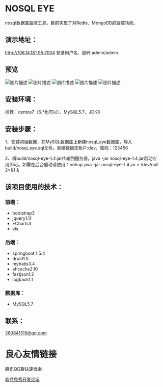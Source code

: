 # NOSQL EYE
nosql数据库监控工具，目前实现了对Redis、MongoDB的监控功能。

## 演示地址：
http://106.14.181.95:7004 
登录用户名、密码:admin/admin
## 预览
![图片描述](http://112.74.163.112/tmp/11.png)
![图片描述](http://112.74.163.112/tmp/22.png)
![图片描述](http://112.74.163.112/tmp/33.png)
![图片描述](http://112.74.163.112/tmp/44.png)
![图片描述](http://112.74.163.112/tmp/55.png)
## 安装环境：

推荐：centos7（6.*也可以）、MySQL5.7、JDK8

## 安装步骤：

1、安装初始数据，在MySQL数据库上新建nosql_eye数据库，导入build/nosql_eye.sql文件。新建数据库账户:dev，密码：123456

2、将build/nosql-eye-1.4.jar传输到服务器，java -jar nosql-eye-1.4.jar启动应用即可。如需在后台启动请使用：nohup java -jar nosql-eye-1.4.jar > /dev/null 2>&1 &

## 该项目使用的技术：

### 前端：
* bootstrap3
* jquery1.11
* ECharts3
* vis

### 后端：
* springboot 1.5.4
* druid1.0
* mybatis3.4
* ehcache2.10
* fastjson1.2
* logback1.1

### 数据库：
* MySQL5.7


## 联系：
360841519@qq.com


 # 良心友情链接

[腾讯QQ群快速检索](http://u.720life.cn/s/8cf73f7c)

[软件免费开发论坛](http://u.720life.cn/s/bbb01dc0)